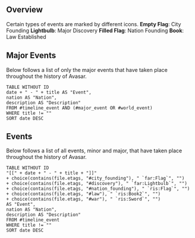 ## Overview
Certain types of events are marked by different icons.
**Empty Flag**: City Founding
**Lightbulb**: Major Discovery
**Filled Flag**: Nation Founding
**Book**: Law Established
## Major Events
Below follows a list of only the major events that have taken place throughout the history of Avasar.
```dataview
TABLE WITHOUT ID
date + " - " + title AS "Event",
nation AS "Nation",
description AS "Description"
FROM #timeline_event AND (#major_event OR #world_event) 
WHERE title != ""
SORT date DESC
```
## Events
Below follows a list of all events, minor and major, that have taken place throughout the history of Avasar.
```dataview
TABLE WITHOUT ID
"[[" + date + " - " + title + "]]"
+ choice(contains(file.etags, "#city_founding"), " `far:Flag`", "") 
+ choice(contains(file.etags, "#discovery"), " `far:Lightbulb`", "") 
+ choice(contains(file.etags, "#nation_founding"), " `ris:Flag`", "") 
+ choice(contains(file.etags, "#law"), " `ris:Book2`", "")
+ choice(contains(file.etags, "#war"), " `ris:Sword`", "")
AS "Event",
nation AS "Nation",
description AS "Description"
FROM #timeline_event 
WHERE title != ""
SORT date DESC
```
